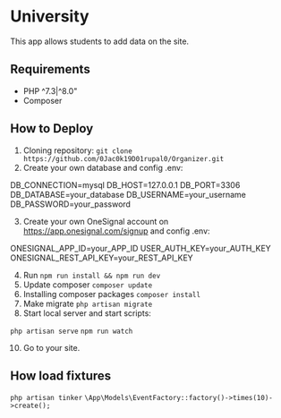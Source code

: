 # University

This app allows students to add data on the site. 


## Requirements

* PHP ^7.3|^8.0"
* Composer

## How to Deploy

1. Cloning repository: `git clone https://github.com/0Jac0k19D01rupal0/Organizer.git`
2. Create your own database and config .env:

DB_CONNECTION=mysql
DB_HOST=127.0.0.1
DB_PORT=3306
DB_DATABASE=your_database
DB_USERNAME=your_username
DB_PASSWORD=your_password

3. Create your own OneSignal account on https://app.onesignal.com/signup and config .env:

ONESIGNAL_APP_ID=your_APP_ID
USER_AUTH_KEY=your_AUTH_KEY
ONESIGNAL_REST_API_KEY=your_REST_API_KEY

4. Run `npm run install && npm run dev`
5. Update composer `composer update`
6. Installing composer packages `composer install`
7. Make migrate `php artisan migrate`
8. Start local server and start scripts: 

`php artisan serve`
`npm run watch`

10. Go to your site.


## How load fixtures

`php artisan tinker`
`\App\Models\EventFactory::factory()->times(10)->create();`
